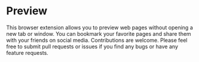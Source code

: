 # Preview
This browser extension allows you to preview web pages without opening a new tab or window. You can bookmark your favorite pages and share them with your friends on social media. Contributions are welcome. Please feel free to submit pull requests or issues if you find any bugs or have any feature requests.

